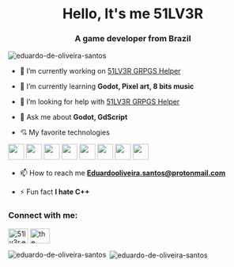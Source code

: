 <h1 align="center">Hello, It's me 51LV3R</h1>
<h3 align="center">A game developer from Brazil</h3>

<p align="left"> <img src="https://komarev.com/ghpvc/?username=eduardo-de-oliveira-santos&label=Profile%20views&color=0e75b6&style=flat" alt="eduardo-de-oliveira-santos" /> </p>

- 🔭 I’m currently working on [51LV3R GRPGS Helper](https://github.com/Eduardo-de-Oliveira-Santos/51LV3R-GRPGS-Helper)

- 🌱 I’m currently learning **Godot, Pixel art, 8 bits music**

- 🤝 I’m looking for help with [51LV3R GRPGS Helper](https://github.com/Eduardo-de-Oliveira-Santos/51LV3R-GRPGS-Helper)

- 💬 Ask me about **Godot, GdScript**

- 💘 My favorite technologies
 
 <img src="https://cdn.jsdelivr.net/gh/devicons/devicon/icons/godot/godot-original.svg" height="32" width="32"/> <img src="https://cdn.jsdelivr.net/gh/devicons/devicon/icons/linux/linux-original.svg" height="32" width="32"/> <img src="https://cdn.jsdelivr.net/gh/devicons/devicon/icons/python/python-original.svg" height="32" width="32"/> <img src="https://cdn.jsdelivr.net/gh/devicons/devicon/icons/visualstudio/visualstudio-plain.svg" height="32" width="32"/> <img src="https://cdn.jsdelivr.net/gh/devicons/devicon/icons/windows8/windows8-original.svg" height="32" width="32"/> <img src="https://cdn.jsdelivr.net/gh/devicons/devicon/icons/gimp/gimp-original.svg" height="32" width="32"/> <img src="https://cdn.jsdelivr.net/gh/devicons/devicon/icons/git/git-original.svg" height="32" width="32"/> <img src="https://cdn.jsdelivr.net/gh/devicons/devicon/icons/github/github-original.svg" height="32" width="32"/> 






- 📫 How to reach me **Eduardooliveira.santos@protonmail.com**

- ⚡ Fun fact **I hate C++**

<h3 align="left">Connect with me:</h3>
<p align="left">
<a href="https://instagram.com/51lv3r.exe" target="blank"><img align="center" src="https://raw.githubusercontent.com/rahuldkjain/github-profile-readme-generator/master/src/images/icons/Social/instagram.svg" alt="51lv3r.exe" height="30" width="40" /></a>
<a href="https://www.youtube.com/c/the 51lv3r" target="blank"><img align="center" src="https://raw.githubusercontent.com/rahuldkjain/github-profile-readme-generator/master/src/images/icons/Social/youtube.svg" alt="the 51lv3r" height="30" width="40" /></a>
</p>

<p><img align="left" src="https://github-readme-stats.vercel.app/api/top-langs?username=eduardo-de-oliveira-santos&show_icons=true&locale=en&layout=compact" alt="eduardo-de-oliveira-santos" /></p>

<p>&nbsp;<img align="center" src="https://github-readme-stats.vercel.app/api?username=eduardo-de-oliveira-santos&show_icons=true&locale=en" alt="eduardo-de-oliveira-santos" /></p>
